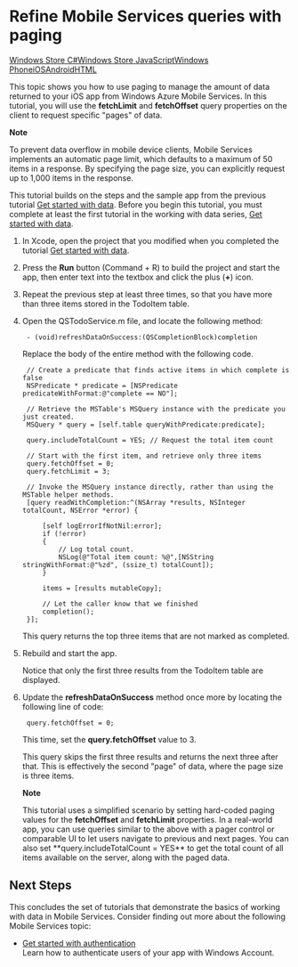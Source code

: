<properties linkid="develop-mobile-tutorials-add-paging-to-data-ios" urlDisplayName="Add paging to data" pageTitle="Add paging to data (iOS) - Windows Azure Mobile Services" title="Add paging to data (iOS) - Windows Azure Mobile Services" metaKeywords="" Description="Learn how to add paging to data in your iOS application using Windows Azure Mobile Services." metaCanonical="" disqusComments="1" umbracoNaviHide="1" />



# Refine Mobile Services queries with paging

<div class="dev-center-tutorial-selector sublanding"> 
	<a href="/en-us/develop/mobile/tutorials/add-paging-to-data-dotnet" title="Windows Store C#">Windows Store C#</a><a href="/en-us/develop/mobile/tutorials/add-paging-to-data-js" title="Windows Store JavaScript">Windows Store JavaScript</a><a href="/en-us/develop/mobile/tutorials/add-paging-to-data-wp8" title="Windows Phone">Windows Phone</a><a href="/en-us/develop/mobile/tutorials/add-paging-to-data-ios" title="iOS" class="current">iOS</a><a href="/en-us/develop/mobile/tutorials/add-paging-to-data-android" title="Android">Android</a><a href="/en-us/develop/mobile/tutorials/add-paging-to-data-html" title="HTML">HTML</a>
</div>


This topic shows you how to use paging to manage the amount of data returned to your iOS app from Windows Azure Mobile Services. In this tutorial, you will use the **fetchLimit** and **fetchOffset** query properties on the client to request specific "pages" of data.

<div class="dev-callout"><b>Note</b>
<p>To prevent data overflow in mobile device clients, Mobile Services implements an automatic page limit, which defaults to a maximum of 50 items in a response. By specifying the page size, you can explicitly request up to 1,000 items in the response.</p>
</div>

This tutorial builds on the steps and the sample app from the previous tutorial [Get started with data]. Before you begin this tutorial, you must complete at least the first tutorial in the working with data series, [Get started with data]. 

1. In Xcode, open the project that you modified when you completed the tutorial [Get started with data].

2. Press the **Run** button (Command + R) to build the project and start the app, then enter text into the textbox and click the  plus (**+**) icon.

3. Repeat the previous step at least three times, so that you have more than three items stored in the TodoItem table. 

4. Open the QSTodoService.m file, and locate the following method:

        - (void)refreshDataOnSuccess:(QSCompletionBlock)completion

   Replace the body of the entire method with the following code. 

        // Create a predicate that finds active items in which complete is false
        NSPredicate * predicate = [NSPredicate predicateWithFormat:@"complete == NO"];
    
        // Retrieve the MSTable's MSQuery instance with the predicate you just created.
        MSQuery * query = [self.table queryWithPredicate:predicate];
        
        query.includeTotalCount = YES; // Request the total item count
    
        // Start with the first item, and retrieve only three items
        query.fetchOffset = 0;
        query.fetchLimit = 3;

        // Invoke the MSQuery instance directly, rather than using the MSTable helper methods.
        [query readWithCompletion:^(NSArray *results, NSInteger totalCount, NSError *error) {
            
            [self logErrorIfNotNil:error];
            if (!error)
            {
                // Log total count.
                NSLog(@"Total item count: %@",[NSString stringWithFormat:@"%zd", (ssize_t) totalCount]);            
            }
        
            items = [results mutableCopy];
        
            // Let the caller know that we finished
            completion();
        }];

   This query returns the top three items that are not marked as completed. 

5. Rebuild and start the app. 
   
    Notice that only the first three results from the TodoItem table are displayed. 

7. Update the **refreshDataOnSuccess** method once more by locating the following line of code:

        query.fetchOffset = 0;

   This time, set the **query.fetchOffset** value to 3. 

   This query skips the first three results and returns the next three after that. This is effectively the second "page" of data, where the page size is three items.

    <div class="dev-callout"><b>Note</b>
    <p>This tutorial uses a simplified scenario by setting hard-coded paging values for the <strong>fetchOffset</strong> and <strong>fetchLimit</strong> properties. In a real-world app, you can use queries similar to the above with a pager control or comparable UI to let users navigate to previous and next pages. You can also set  **query.includeTotalCount = YES** to get the total count of all items available on the server, along with the paged data.</p>
    </div>

## <a name="next-steps"> </a>Next Steps

This concludes the set of tutorials that demonstrate the basics of working with data in Mobile Services. Consider finding out more about the following Mobile Services topic:

* [Get started with authentication]
  <br/>Learn how to authenticate users of your app with Windows Account.
 
<!--
* [Get started with push notifications] 
  <br/>Learn how to send a very basic push notification to your app.
-->

<!-- Anchors. -->

[Next Steps]:#next-steps

<!-- Images. -->


<!-- URLs. -->
[Get started with Mobile Services]: ./mobile-services-get-started-ios.md
[Get started with data]: ./mobile-services-get-started-with-data-ios.md
[Get started with authentication]: ./mobile-services-get-started-with-users-ios.md
[Get started with push notifications]: ./mobile-services-get-started-with-push-ios.md
[WindowsAzure.com]: http://www.windowsazure.com/
[Management Portal]: https://manage.windowsazure.com/
